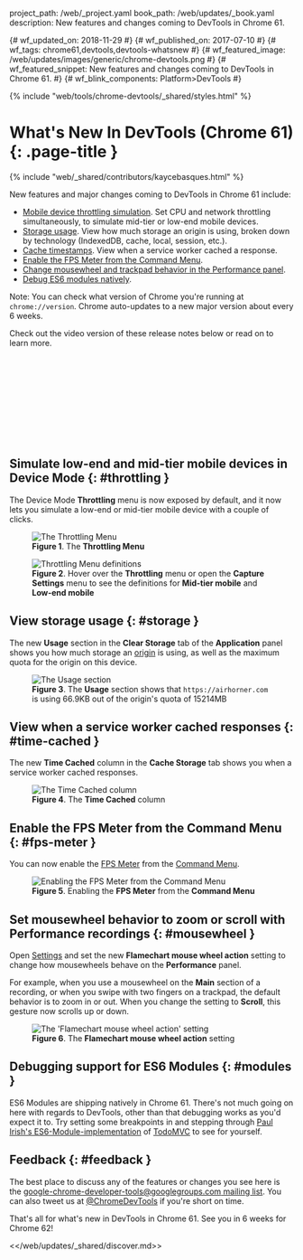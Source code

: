 project_path: /web/_project.yaml
book_path: /web/updates/_book.yaml
description: New features and changes coming to DevTools in Chrome 61.

{# wf_updated_on: 2018-11-29 #}
{# wf_published_on: 2017-07-10 #}
{# wf_tags: chrome61,devtools,devtools-whatsnew #}
{# wf_featured_image: /web/updates/images/generic/chrome-devtools.png #}
{# wf_featured_snippet: New features and changes coming to DevTools in Chrome 61. #}
{# wf_blink_components: Platform>DevTools #}

{% include "web/tools/chrome-devtools/_shared/styles.html" %}

# What's New In DevTools (Chrome 61) {: .page-title }

{% include "web/_shared/contributors/kaycebasques.html" %}

New features and major changes coming to DevTools in Chrome 61 include:

* [Mobile device throttling simulation](#throttling). Set CPU and network
  throttling simultaneously, to simulate mid-tier or low-end mobile devices.
* [Storage usage](#storage). View how much storage an origin is using, broken
  down by technology (IndexedDB, cache, local, session, etc.).
* [Cache timestamps](#time-cached). View when a service worker cached a
  response.
* [Enable the FPS Meter from the Command Menu](#fps-meter).
* [Change mousewheel and trackpad behavior in the Performance
  panel](#mousewheel).
* [Debug ES6 modules natively](#modules).

Note: You can check what version of Chrome you're running at
`chrome://version`. Chrome auto-updates to a new major version about every 6
weeks.

Check out the video version of these release notes below or read on to learn
more.

<div class="video-wrapper-full-width">
  <iframe class="devsite-embedded-youtube-video" data-video-id="Lscb4SL58X4"
          data-autohide="1" data-showinfo="0" frameborder="0" allowfullscreen>
  </iframe>
</div>

## Simulate low-end and mid-tier mobile devices in Device Mode {: #throttling }

The Device Mode **Throttling** menu is now exposed by default, and it now lets
you simulate a low-end or mid-tier mobile device with a couple of clicks.

<figure>
  <img src="/web/updates/images/2017/07/throttling-menu.png"
       alt="The Throttling Menu"/>
  <figcaption>
    <b>Figure 1</b>. The <b>Throttling Menu</b>
  </figcaption>
</figure>

<figure>
  <img src="/web/updates/images/2017/07/throttling-definitions.svg"
       alt="Throttling Menu definitions"/>
  <figcaption>
    <b>Figure 2</b>. Hover over the <b>Throttling</b> menu or open the
    <b>Capture Settings</b> menu to see the definitions for <b>Mid-tier
    mobile</b> and <b>Low-end mobile</b>
  </figcaption>
</figure>

## View storage usage {: #storage }

The new **Usage** section in the **Clear Storage** tab of the **Application**
panel shows you how much storage an [origin][origin] is using, as well as the
maximum quota for the origin on this device.

[origin]: https://tools.ietf.org/html/rfc6454#section-3.2

<figure>
  <img src="/web/updates/images/2017/07/usage-section.png"
       alt="The Usage section"/>
  <figcaption>
    <b>Figure 3</b>. The <b>Usage</b> section shows that
    <code>https://airhorner.com</code> is using 66.9KB out of the origin's
    quota of 15214MB
  </figcaption>
</figure>

## View when a service worker cached responses {: #time-cached }

The new **Time Cached** column in the **Cache Storage** tab shows you
when a service worker cached responses.

<figure>
  <img src="/web/updates/images/2017/07/time-cached.png"
       alt="The Time Cached column"/>
  <figcaption>
    <b>Figure 4</b>. The <b>Time Cached</b> column
  </figcaption>
</figure>

## Enable the FPS Meter from the Command Menu {: #fps-meter }

You can now enable the [FPS Meter][FPS] from the [Command Menu][CM].

[FPS]: /web/tools/chrome-devtools/evaluate-performance/reference#fps-meter
[CM]: /web/tools/chrome-devtools/ui#command-menu

<figure>
  <img src="/web/updates/images/2017/07/fps-meter.png"
       alt="Enabling the FPS Meter from the Command Menu"/>
  <figcaption>
    <b>Figure 5</b>. Enabling the <b>FPS Meter</b> from the <b>Command
    Menu</b>
  </figcaption>
</figure>

## Set mousewheel behavior to zoom or scroll with Performance recordings {: #mousewheel }

Open [Settings][Settings] and set the new **Flamechart mouse wheel action** setting to
change how mousewheels behave on the **Performance** panel.

[Settings]: /web/tools/chrome-devtools/ui#settings

For example, when you use a mousewheel on the **Main** section of a recording,
or when you swipe with two fingers on a trackpad, the default behavior is
to zoom in or out. When you change the setting to **Scroll**, this gesture now
scrolls up or down.

<figure>
  <img src="/web/updates/images/2017/07/flamechart-setting.svg"
       alt="The 'Flamechart mouse wheel action' setting"/>
  <figcaption>
    <b>Figure 6</b>. The <b>Flamechart mouse wheel action</b> setting
  </figcaption>
</figure>

## Debugging support for ES6 Modules {: #modules }

ES6 Modules are shipping natively in Chrome 61. There's not much going on here
with regards to DevTools, other than that debugging works as you'd expect it
to. Try setting some breakpoints in and stepping through [Paul Irish's
ES6-Module-implementation][ES6] of [TodoMVC][TodoMVC] to see for yourself.

[ES6]: https://paulirish.github.io/es-modules-todomvc/
[TodoMVC]: http://todomvc.com/

## Feedback {: #feedback }

The best place to discuss any of the features or changes you see here is
the [google-chrome-developer-tools@googlegroups.com mailing list][ML]. You
can also tweet us at [@ChromeDevTools](https://twitter.com/chromedevtools) if
you're short on time.

[ML]: https://groups.google.com/forum/#!forum/google-chrome-developer-tools

That's all for what's new in DevTools in Chrome 61. See you in 6 weeks for
Chrome 62!

<</web/updates/_shared/discover.md>>
